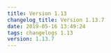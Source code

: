 ```yaml
---
title: Version 1.13
changelog_title: Version 1.13.7
date: 2019-05-16 13:49:24 
tags: changelogs 1.13
version: 1.13.7
---
```

<script src="https://gist.github.com/spinnaker-release/6588f03010bea59df5c4852bc1e1bba9.js"/>